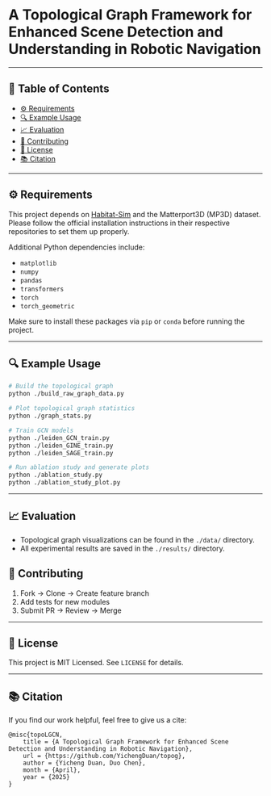 # A Topological Graph Framework for Enhanced Scene Detection and Understanding in Robotic Navigation


---

## 📖 Table of Contents

- [⚙️ Requirements](#️-requirements)  
- [🔍 Example Usage](#-example-usage)  
- [📈 Evaluation](#-evaluation)  
- [🤝 Contributing](#-contributing)  
- [📄 License](#-license)  
- [📚 Citation](#-citation)


---

## ⚙️ Requirements

This project depends on [Habitat-Sim](https://github.com/facebookresearch/habitat-sim) and the Matterport3D (MP3D) dataset. Please follow the official installation instructions in their respective repositories to set them up properly.

Additional Python dependencies include:

- `matplotlib`
- `numpy`
- `pandas`
- `transformers`
- `torch`
- `torch_geometric`

Make sure to install these packages via `pip` or `conda` before running the project.

---

## 🔍 Example Usage


```bash
# Build the topological graph
python ./build_raw_graph_data.py

# Plot topological graph statistics
python ./graph_stats.py

# Train GCN models
python ./leiden_GCN_train.py
python ./leiden_GINE_train.py
python ./leiden_SAGE_train.py

# Run ablation study and generate plots
python ./ablation_study.py
python ./ablation_study_plot.py
```
---

## 📈 Evaluation

- Topological graph visualizations can be found in the `./data/` directory.
- All experimental results are saved in the `./results/` directory.

## 🤝 Contributing

1. Fork → Clone → Create feature branch  
2. Add tests for new modules  
3. Submit PR → Review → Merge  

---

## 📄 License

This project is MIT Licensed. See `LICENSE` for details.

---

## 📚 Citation


If you find our work helpful, feel free to give us a cite:
```
@misc{topoLGCN,
    title = {A Topological Graph Framework for Enhanced Scene Detection and Understanding in Robotic Navigation},
    url = {https://github.com/YichengDuan/topog},
    author = {Yicheng Duan, Duo Chen},
    month = {April},
    year = {2025}
}
```


